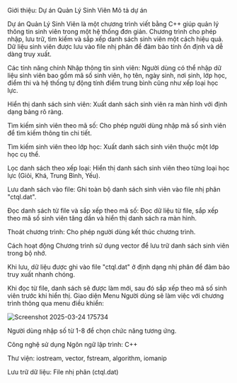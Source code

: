 Giới thiệu: Dự án Quản Lý Sinh Viên
Mô tả dự án

Dự án Quản Lý Sinh Viên là một chương trình viết bằng C++ giúp quản lý thông tin sinh viên trong một hệ thống đơn giản. Chương trình cho phép nhập, lưu trữ, tìm kiếm và sắp xếp danh sách sinh viên một cách hiệu quả. Dữ liệu sinh viên được lưu vào file nhị phân để đảm bảo tính ổn định và dễ dàng truy xuất.

Các tính năng chính
Nhập thông tin sinh viên: Người dùng có thể nhập dữ liệu sinh viên bao gồm mã số sinh viên, họ tên, ngày sinh, nơi sinh, lớp học, điểm thi và hệ thống tự động tính điểm trung bình cũng như xếp loại học lực.

Hiển thị danh sách sinh viên: Xuất danh sách sinh viên ra màn hình với định dạng bảng rõ ràng.

Tìm kiếm sinh viên theo mã số: Cho phép người dùng nhập mã số sinh viên để tìm kiếm thông tin chi tiết.

Tìm kiếm sinh viên theo lớp học: Xuất danh sách sinh viên thuộc một lớp học cụ thể.

Lọc danh sách theo xếp loại: Hiển thị danh sách sinh viên theo từng loại học lực (Giỏi, Khá, Trung Bình, Yếu).

Lưu danh sách vào file: Ghi toàn bộ danh sách sinh viên vào file nhị phân "ctql.dat".

Đọc danh sách từ file và sắp xếp theo mã số: Đọc dữ liệu từ file, sắp xếp theo mã số sinh viên tăng dần và hiển thị danh sách ra màn hình.

Thoát chương trình: Cho phép người dùng kết thúc chương trình.

Cách hoạt động
Chương trình sử dụng vector để lưu trữ danh sách sinh viên trong bộ nhớ.

Khi lưu, dữ liệu được ghi vào file "ctql.dat" ở định dạng nhị phân để đảm bảo truy xuất nhanh chóng.

Khi đọc từ file, danh sách sẽ được làm mới, sau đó sắp xếp theo mã số sinh viên trước khi hiển thị.
Giao diện Menu
Người dùng sẽ làm việc với chương trình thông qua menu điều khiển:

![Screenshot 2025-03-24 175734](https://github.com/user-attachments/assets/7155ede1-5636-47d8-8de4-c7b13d3686e3)

Người dùng nhập số từ 1-8 để chọn chức năng tương ứng.

Công nghệ sử dụng
Ngôn ngữ lập trình: C++

Thư viện: iostream, vector, fstream, algorithm, iomanip

Lưu trữ dữ liệu: File nhị phân (ctql.dat)
